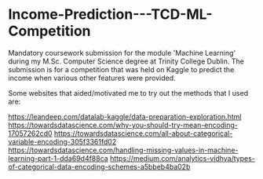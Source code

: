 # Income-Prediction---TCD-ML-Competition
Mandatory coursework submission for the module 'Machine Learning' during my M.Sc. Computer Science degree at Trinity College Dublin. The submission is for a competition that was held on Kaggle to predict the income when various other features were provided.

Some websites that aided/motivated me to try out the methods that I used are:

https://leandeep.com/datalab-kaggle/data-preparation-exploration.html
https://towardsdatascience.com/why-you-should-try-mean-encoding-17057262cd0
https://towardsdatascience.com/all-about-categorical-variable-encoding-305f3361fd02
https://towardsdatascience.com/handling-missing-values-in-machine-learning-part-1-dda69d4f88ca
https://medium.com/analytics-vidhya/types-of-categorical-data-encoding-schemes-a5bbeb4ba02b
